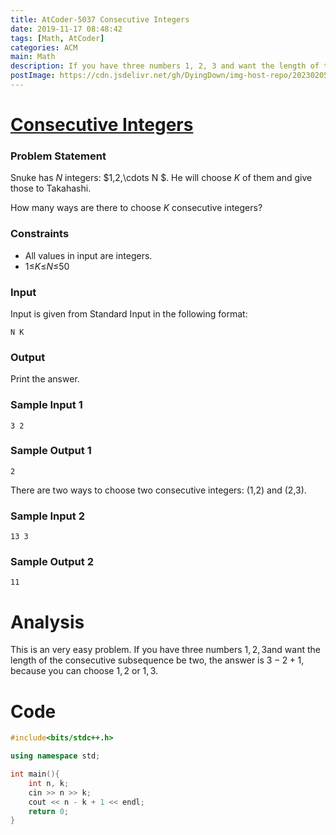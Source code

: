 ```yaml
---
title: AtCoder-5037 Consecutive Integers
date: 2019-11-17 08:48:42
tags: [Math, AtCoder]
categories: ACM
main: Math
description: If you have three numbers 1, 2, 3 and want the length of the consecutive subsequence be two, the answer is 3-2+1, because you can choose 1, 2 or 1, 3.
postImage: https://cdn.jsdelivr.net/gh/DyingDown/img-host-repo/202302051742523.jpg
---
```


# [Consecutive Integers](https://diverta2019.contest.atcoder.jp/tasks/diverta2019_a?lang=en)

### Problem Statement

Snuke has *N* integers: $1,2,\cdots N $. He will choose *K* of them and give those to Takahashi.

How many ways are there to choose *K* consecutive integers?

### Constraints

- All values in input are integers.
- 1≤*K*≤*N*≤50

### Input

Input is given from Standard Input in the following format:

```
N K
```

### Output

Print the answer.

### Sample Input 1

```
3 2
```

### Sample Output 1

```
2
```

There are two ways to choose two consecutive integers: (1,2) and (2,3).

### Sample Input 2

```
13 3
```

### Sample Output 2

```
11
```

# Analysis

This is an very easy problem. If you have three numbers $1, 2, 3$and want the length of the consecutive subsequence be two, the answer is $3-2 +1$, because you can choose $1, 2$ or $1, 3$.

# Code

```c++
#include<bits/stdc++.h>

using namespace std;

int main(){
	int n, k;
	cin >> n >> k;
	cout << n - k + 1 << endl;
	return 0;
}
```